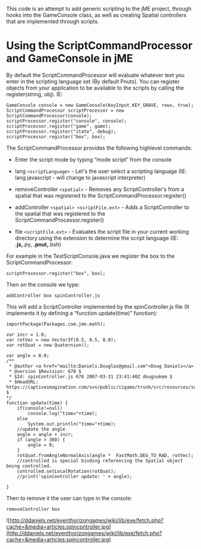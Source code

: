 This code is an attempt to add generic scripting to the jME project, through hooks into the GameConsole class, as well as creating Spatial controllers that are implemented through scripts.

# Using the ScriptCommandProcessor and GameConsole in jME #

By default the ScriptCommandProcessor will evaluate whatever text you enter in the scripting language set (By default Pnuts). You can register objects from your application to be available to the scripts by calling the register(string, obj). IE:

```
GameConsole console = new GameConsole(KeyInput.KEY_GRAVE, rows, true);
ScriptCommandProcessor scriptProcessor = new ScriptCommandProcessor(console);
scriptProcessor.register("console", console);
scriptProcessor.register("game", game);
scriptProcessor.register("state", debug);
scriptProcessor.register("box", box);
```

The ScriptCommandProcessor provides the following highlevel commands:

  * Enter the script mode by typing “mode script” from the console

  * lang `<scriptLanguage>` - Let's the user select a scripting language (IE: lang  javascript - will change to javascript interpreter)

  * removeController `<spatial>` - Removes any ScriptController's from a spatial that was registered to the ScriptCommandProcessor.register()

  * addController `<spatial> <scriptFile.ext>` - Adds a ScriptController to the spatial that was registered to the ScriptCommandProcessor.register()

  * file `<scriptFile.ext>` - Evaluates the script file in your current working directory using the extension to determine the script language (IE: **.js,**.py, **.pnut,**.bsh)

For example in the TestScriptConsole.java we register the box to the ScriptCommandProcessor:

```
scriptProcessor.register("box", box);
```

Then on the console we type:

```
addController box spinController.js
```
This will add a ScriptController implemented by the spinController.js file (It implements it by defining a “function update(time)” function):

```
importPackage(Packages.com.jme.math);
 
var incr = 1.0;
var rotVec = new Vector3f(0.5, 0.5, 0.0);
var rotQuat = new Quaternion();
 
var angle = 0.0;
/**
 * @author <a href="mailto:Daniels.Douglas@gmail.com">Doug Daniels</a>
 * @version $Revision: 678 $
 * $Id: spinController.js 678 2007-03-31 23:41:40Z dougnukem $
 * $HeadURL: https://captiveimagination.com/svn/public/cigame/trunk/src/resources/scripts/js/spinController.js $
*/
function update(time) {
	if(console!=null)
		console.log("time="+time);
	else
		System.out.println("time="+time);
	//update the angle
    angle = angle + incr;
    if (angle > 360) {
        angle = 0;
    }
    rotQuat.fromAngleNormalAxis(angle *  FastMath.DEG_TO_RAD, rotVec);
	//controlled is special binding referencing the Spatial object being controlled.
    controlled.setLocalRotation(rotQuat);	
    //print('spinController update: ' + angle);
 
}
```

Then to remove it the user can type in the console:
```
removeController box
```


![http://ddaniels.net/eventhorizongames/wiki/lib/exe/fetch.php?cache=&media=articles:spincontroller.jpg](http://ddaniels.net/eventhorizongames/wiki/lib/exe/fetch.php?cache=&media=articles:spincontroller.jpg)